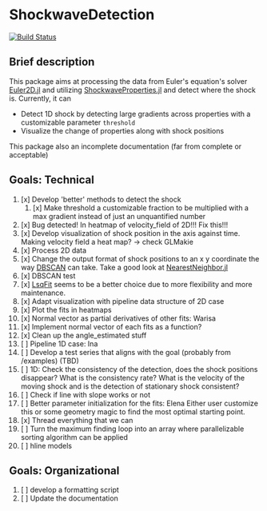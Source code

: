 # ShockwaveDetection

[![Build Status](https://github.com/warisa-r/ShockwaveDetection.jl/actions/workflows/CI.yml/badge.svg?branch=main)](https://github.com/warisa-r/ShockwaveDetection.jl/actions/workflows/CI.yml?query=branch%3Amain)


## Brief description

This package aims at processing the data from Euler's equation's solver [Euler2D.jl](https://github.com/STCE-at-RWTH/ShockwaveProperties.jl) and utilizing [ShockwaveProperties.jl](https://github.com/STCE-at-RWTH/ShockwaveProperties.jl) and detect where the shock is.
Currently, it can
- Detect 1D shock by detecting large gradients across properties with a customizable parameter `threshold`
- Visualize the change of properties along with shock positions

This package also an incomplete documentation (far from complete or acceptable)

## Goals: Technical
1. [x] Develop 'better' methods to detect the shock
   1. [x] Make threshold a customizable fraction to be multiplied with a max gradient instead of just an unquantified number
2. [x] Bug detected! In heatmap of velocity_field of 2D!!! Fix this!!!
3. [x] Develop visualization of shock position in the axis against time. Making velocity field a heat map? -> check GLMakie
4. [x] Process 2D data
5. [x] Change the output format of shock positions to an x y coordinate the way [DBSCAN](https://github.com/JuliaStats/Clustering.jl) can take. Take a good look at [NearestNeighbor.jl](https://github.com/KristofferC/NearestNeighbors.jl)
6. [x] DBSCAN test
7. [x] [LsqFit](https://github.com/JuliaNLSolvers/LsqFit.jl) seems to be a better choice due to more flexibility and more maintenance.
8. [x] Adapt visualization with pipeline data structure of 2D case
9. [x] Plot the fits in heatmaps
10. [x] Normal vector as partial derivatives of other fits: Warisa
   1. [x] Implement normal vector of each fits as a function?
   2. [x] Clean up the angle_estimated stuff
11. [ ] Pipeline 1D case: Ina
12. [ ] Develop a test series that aligns with the goal (probably from /examples) (TBD)
   1. [ ] 1D: Check the consistency of the detection, does the shock positions disappear? What is the consistency rate? What is the velocity of the moving shock and is the detection of stationary shock consistent?
   2. [ ] Check if line with slope works or not
13. [ ] Better parameter initialization for the fits: Elena Either user customize this or some geometry magic to find the most optimal starting point.
14. [x] Thread everything that we can
15. [ ] Turn the maximum finding loop into an array where parallelizable sorting algorithm can be applied
16. [ ] hline models

## Goals: Organizational
1. [ ] develop a formatting script
2. [ ] Update the documentation
